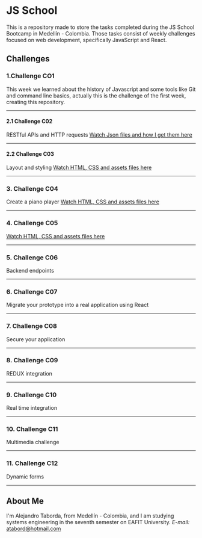 # JS School
This is a repository made to store the tasks completed during the JS School Bootcamp in Medellín - Colombia. Those tasks consist of weekly challenges focused on web development, specifically JavaScript and React.

## Challenges
### 1.Challenge CO1
  This week we learned about the history of Javascript and some tools like Git and command line basics, actually this is the challenge of the first week, creating this repository.
***
####  2.1 Challenge C02
  RESTful APIs and HTTP requests
  [Watch Json files and how I get them here](../master/ChallengeC02)
  ***
#### 2.2 Challenge C03
  Layout and styling
  [Watch HTML, CSS and assets files here](../master/ChallengeC03)
***
### 3. Challenge C04
  Create a piano player
  [Watch HTML, CSS and assets files here](../master/ChallengeC04)
***
### 4. Challenge C05
  [Watch HTML, CSS and assets files here](../master/ChallengeC05)
***
### 5. Challenge C06
  Backend endpoints
***
### 6. Challenge C07
  Migrate your prototype into a real application using React
***
### 7. Challenge C08
  Secure your application
***
### 8. Challenge C09
  REDUX integration
***
### 9. Challenge C10
  Real time integration
***
### 10. Challenge C11
  Multimedia challenge
***
### 11. Challenge C12
  Dynamic forms
***

## About Me
I'm Alejandro Taborda, from Medellín - Colombia, and I am studying systems engineering in the seventh semester on EAFIT University.
*E-mail:* atabord@hotmail.com
